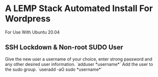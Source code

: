 <h1>A LEMP Stack Automated Install For Wordpress</h1>
<p>For Use With Ubuntu 20.04</p>
<h2>SSH Lockdown &amp; Non-root SUDO User</h2>
Give the new user a username of your choice, enter strong password and any other desired user information.
`adduser *username*`
Add the user to the sudo group.
`useradd -aG sudo *username*`
